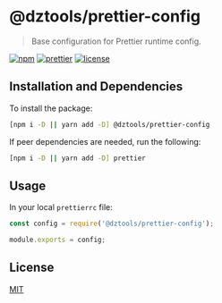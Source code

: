 # @dztools/prettier-config

> Base configuration for Prettier runtime config.

[![npm](https://img.shields.io/npm/v/@dztools/prettier-config.svg)](https://www.npmjs.com/package/@dztools/prettier-config)
[![prettier](https://img.shields.io/badge/code_style-prettier-ff69b4.svg)](https://prettier.io/)
[![license](https://img.shields.io/badge/License-MIT-green.svg)](https://github.com/dzervoudakes/dztools/blob/main/LICENSE)

## Installation and Dependencies

To install the package:

```sh
[npm i -D || yarn add -D] @dztools/prettier-config
```

If peer dependencies are needed, run the following:

```sh
[npm i -D || yarn add -D] prettier
```

## Usage

In your local `prettierrc` file:

```js
const config = require('@dztools/prettier-config');

module.exports = config;
```

## License

[MIT](https://github.com/dzervoudakes/dztools/blob/main/LICENSE)
